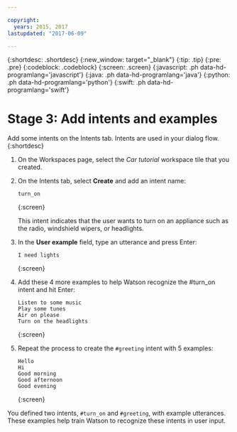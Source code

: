 ```yaml
---

copyright:
  years: 2015, 2017
lastupdated: "2017-06-09"

---
```


{:shortdesc: .shortdesc}
{:new_window: target="_blank"}
{:tip: .tip}
{:pre: .pre}
{:codeblock: .codeblock}
{:screen: .screen}
{:javascript: .ph data-hd-programlang='javascript'}
{:java: .ph data-hd-programlang='java'}
{:python: .ph data-hd-programlang='python'}
{:swift: .ph data-hd-programlang='swift'}

# Stage 3: Add intents and examples

Add some intents on the Intents tab. Intents are used in your dialog flow.
{:shortdesc}

1.  On the Workspaces page, select the *Car tutorial* workspace tile that you created.
1.  On the Intents tab, select **Create** and add an intent name:

    ```
    turn_on
    ```
    {:screen}

    This intent indicates that the user wants to turn on an appliance such as the radio, windshield wipers, or headlights.
1.  In the **User example** field, type an utterance and press Enter:

    ```
    I need lights
    ```
    {:screen}

1.  Add these 4 more examples to help Watson recognize the #turn_on intent and hit Enter:

    ```
    Listen to some music
    Play some tunes
    Air on please
    Turn on the headlights
    ```
    {:screen}

1.  Repeat the process to create the `#greeting` intent with 5 examples:

    ```
    Hello
    Hi
    Good morning
    Good afternoon
    Good evening
    ```
    {:screen}

You defined two intents, `#turn_on` and `#greeting`, with example utterances. These examples help train Watson to recognize these intents in user input.
